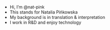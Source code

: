 - Hi, I’m @nat-pink
- This stands for Natalia Pińkowska
- My background is in translation & interpretation
- I work in R&D and enjoy technology

<!---
nat-pink/nat-pink is a ✨ special ✨ repository because its `README.md` (this file) appears on your GitHub profile.
You can click the Preview link to take a look at your changes.
--->
